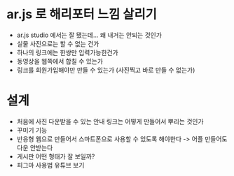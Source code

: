 # ar.js 로 해리포터 느낌 살리기
- ar.js studio 에서는 잘 됐는데... 왜 내거는 안되는 것인가
- 실물 사진으로는 할 수 없는 건가
- 하나의 링크에는 한쌍만 입력가능한건가
- 동영상을 웹쪽에서 합칠 수 있는가
- 링크를 회원가입해야만 만들 수 있는가 (사진찍고 바로 만들 수 없는가)

# 설계
- 처음에 사진 다운받을 수 있는 안내 링크는 어떻게 만들어서 뿌리는 것인가
- 꾸미기 기능
- 반응형 웹으로 만들어서 스마트폰으로 사용할 수 있도록 해야한다 -> 어플 만들어도 다운 안받는다
- 게시판 어떤 형태가 잘 보일까?
- 피그마 사용법 유튜브 보기
